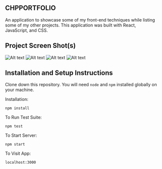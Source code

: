 ## CHPPORTFOLIO

An application to showcase some of my front-end techniques while listing some of my other projects. This application was built with React, JavaScript, and CSS.

## Project Screen Shot(s) 

![Alt text](https://i.ibb.co/3rnD68R/Portfolio-Home.png)
![Alt text](https://i.ibb.co/G0vj2hj/Portfolio-Projects.png)
![Alt text](https://i.ibb.co/kynVK8D/Portfolio-Skills.png)
![Alt text](https://i.ibb.co/YW1cKvc/Portfolio-Contact.png)

## Installation and Setup Instructions 

Clone down this repository. You will need `node` and `npm` installed globally on your machine.  

Installation:

`npm install`  

To Run Test Suite:  

`npm test`  

To Start Server:

`npm start`  

To Visit App:

`localhost:3000`